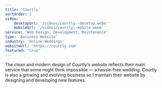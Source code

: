 ```yaml
---
title: 'Courtly'
sortOrder: 2
video:
    desktopUrl: '/videos/courtly--desktop.webm'
    mobileUrl: '/videos/courtly--mobile.webm'
service: 'Web Design, Development, Maintenance'
type: 'Business Website'
industry: 'Online Weddings'
websiteUrl: 'https://courtly.com'
featured: "true"
---
```


The clean and modern design of Courtly's website reflects their main service that some might think impossible — a hassle-free wedding. Courtly is also a growing and evolving business so I maintain their website by designing and developing new features.    